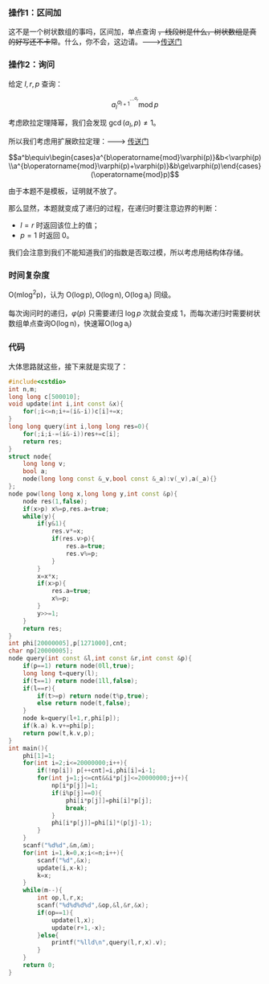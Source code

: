 ### 操作1：区间加

这不是一个树状数组的事吗，区间加，单点查询 ~~，线段树是什么，树状数组是真的好写还不卡常~~。什么，你不会，这边请。--->[传送门](https://www.luogu.com.cn/problem/P3368)

### 操作2：询问

给定 $l,r,p$ 查询：

$$a_{l}^{a_{l+1}^{\cdots^{a_r}}} \operatorname{mod} p$$

考虑欧拉定理降幂，我们会发现 $\gcd(a_l,p)\ne 1$。

所以我们考虑用扩展欧拉定理：---> [传送门](https://www.luogu.com.cn/problem/P5091)

$$a^b\equiv\begin{cases}a^{b\operatorname{mod}\varphi(p)}&b<\varphi(p)\\a^{b\operatorname{mod}\varphi(p)+\varphi(p)}&b\ge\varphi(p)\end{cases}(\operatorname{mod}p)$$

由于本题不是模板，证明就不放了。

那么显然，本题就变成了递归的过程，在递归时要注意边界的判断：

- $l=r$ 时返回该位上的值；
- $p=1$ 时返回 $0$。

我们会注意到我们不能知道我们的指数是否取过模，所以考虑用结构体存储。

### 时间复杂度

$\mathrm {O(m\log^2p)}$，认为 $\mathrm{O(\log p),O(\log n),O(\log a_i)}$ 同级。

每次询问时的递归，$\varphi(p)$ 只需要递归 $\log p$ 次就会变成 $1$，而每次递归时需要树状数组单点查询$\mathrm{O(\log n)}$，快速幂$\mathrm{O(\log a_i)}$

### 代码

大体思路就这些，接下来就是实现了：

```cpp
#include<cstdio>
int n,m;
long long c[500010];
void update(int i,int const &x){
	for(;i<=n;i+=(i&-i))c[i]+=x;
}
long long query(int i,long long res=0){
	for(;i;i-=(i&-i))res+=c[i];
	return res;
}
struct node{
	long long v;
	bool a;
	node(long long const &_v,bool const &_a):v(_v),a(_a){}
};
node pow(long long x,long long y,int const &p){
	node res(1,false);
	if(x>p) x%=p,res.a=true;
	while(y){
		if(y&1){
			res.v*=x;
			if(res.v>p){
				res.a=true;
				res.v%=p;
			}
		}
		x=x*x;
		if(x>p){
			res.a=true;
			x%=p;
		}
		y>>=1;
	}
	return res;
}
int phi[20000005],p[1271000],cnt;
char np[20000005];
node query(int const &l,int const &r,int const &p){
	if(p==1) return node(0ll,true);
	long long t=query(l);
	if(t==1) return node(1ll,false);
	if(l==r){
		if(t>=p) return node(t%p,true);
		else return node(t,false);
	}
	node k=query(l+1,r,phi[p]);
	if(k.a) k.v+=phi[p];
	return pow(t,k.v,p);
}
int main(){
	phi[1]=1;
	for(int i=2;i<=20000000;i++){
		if(!np[i]) p[++cnt]=i,phi[i]=i-1;
		for(int j=1;j<=cnt&&i*p[j]<=20000000;j++){
			np[i*p[j]]=1;
			if(i%p[j]==0){
				phi[i*p[j]]=phi[i]*p[j];
				break;
			}
			phi[i*p[j]]=phi[i]*(p[j]-1);
		}
	}
	scanf("%d%d",&n,&m);
	for(int i=1,k=0,x;i<=n;i++){
		scanf("%d",&x);
		update(i,x-k);
		k=x;
	}
	while(m--){
		int op,l,r,x;
		scanf("%d%d%d%d",&op,&l,&r,&x);
		if(op==1){
			update(l,x);
			update(r+1,-x);
		}else{
			printf("%lld\n",query(l,r,x).v);
		}
	}
	return 0;
}
```